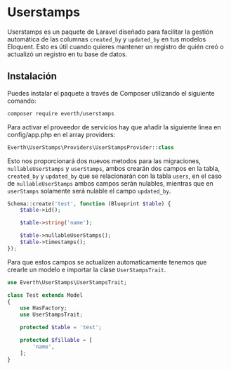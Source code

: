 # Userstamps

Userstamps es un paquete de Laravel diseñado para facilitar la gestión automática de las columnas `created_by` y `updated_by` en tus modelos Eloquent. Esto es útil cuando quieres mantener un registro de quién creó o actualizó un registro en tu base de datos.

## Instalación

Puedes instalar el paquete a través de Composer utilizando el siguiente comando:

```bash
composer require everth/userstamps
```
Para activar el proveedor de servicios hay que añadir la siguiente linea en config/app.php en el array providers:
```php
Everth\UserStamps\Providers\UserStampsProvider::class
```
Esto nos proporcionará dos nuevos metodos para las migraciones, `nullableUserStamps` y `userStamps`, ambos crearán dos campos en la tabla, `created_by` y `updated_by` que se relacionarán con la tabla `users`, en el caso de `nullableUserStamps` ambos campos serán nulables, mientras que en `userStamps` solamente será nulable el campo `updated_by`.
```php
Schema::create('test', function (Blueprint $table) {
    $table->id();

    $table->string('name');

    $table->nullableUserStamps();
    $table->timestamps();
});
```

Para que estos campos se actualizen automaticamente tenemos que crearle un modelo e importar la clase `UserStampsTrait`.
```php
use Everth\UserStamps\UserStampsTrait;

class Test extends Model
{
    use HasFactory;
    use UserStampsTrait;

    protected $table = 'test';

    protected $fillable = [
        'name',
    ];
}
```